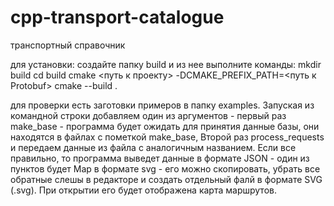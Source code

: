 # cpp-transport-catalogue
транспортный справочник

для установки:
создайте папку build и из нее выполните команды:
mkdir build
cd build 
cmake <путь к проекту> -DCMAKE_PREFIX_PATH=<путь к Protobuf>
cmake --build .

для проверки есть заготовки примеров в папку examples.
Запуская из командной строки добавляем один из аргументов - первый раз make_base - программа будет ожидать для принятия данные базы, они находятся в файлах с пометкой make_base,
Второй раз process_requests и передаем данные из файла с аналогичным названием. 
Если все правильно, то программа выведет данные в формате JSON - один из пунктов будет Map в формате svg - его можно скопировать, убрать все обратные слешы в редакторе и создать отдельный фалй в формате SVG (.svg). При открытии его будет отображена карта маршрутов. 
